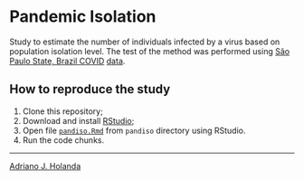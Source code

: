 # Pandemic Isolation

Study to estimate the number of individuals infected by a virus based 
on population isolation level. The test of the method was performed using 
[São Paulo State, Brazil COVID](https://www.saopaulo.sp.gov.br/coronavirus/) 
[data](https://github.com/seade-R/dados-covid-sp).

## How to reproduce the study

1. Clone this repository;
2. Download and install [RStudio](https://www.rstudio.com/);
3. Open file [`pandiso.Rmd`](pandiso.Rmd) from `pandiso` directory
    using RStudio.
4. Run the code chunks.

---

[Adriano J. Holanda](https://ajholanda.github.io/)
